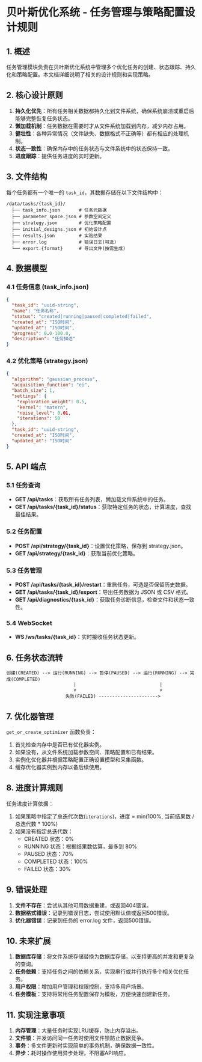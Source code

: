 # 贝叶斯优化系统 - 任务管理与策略配置设计规则

## 1. 概述

任务管理模块负责在贝叶斯优化系统中管理多个优化任务的创建、状态跟踪、持久化和策略配置。本文档详细说明了相关的设计规则和实现策略。

## 2. 核心设计原则

1. **持久化优先**：所有任务相关数据都持久化到文件系统，确保系统崩溃或重启后能够完整恢复任务状态。
2. **懒加载机制**：任务数据在需要时才从文件系统加载到内存，减少内存占用。
3. **健壮性**：各种异常情况（文件缺失、数据格式不正确等）都有相应的处理机制。
4. **状态一致性**：确保内存中的任务状态与文件系统中的状态保持一致。
5. **进度跟踪**：提供任务进度的实时更新。

## 3. 文件结构

每个任务都有一个唯一的 `task_id`，其数据存储在以下文件结构中：

```
/data/tasks/{task_id}/
  ├── task_info.json       # 任务元数据
  ├── parameter_space.json # 参数空间定义
  ├── strategy.json        # 优化策略配置
  ├── initial_designs.json # 初始设计点
  ├── results.json         # 实验结果
  ├── error.log            # 错误日志(可选)
  └── export.{format}      # 导出文件(按需生成)
```

## 4. 数据模型

### 4.1 任务信息 (task_info.json)

```json
{
  "task_id": "uuid-string",
  "name": "任务名称",
  "status": "created|running|paused|completed|failed",
  "created_at": "ISO时间",
  "updated_at": "ISO时间",
  "progress": 0.0-100.0,
  "description": "任务描述"
}
```

### 4.2 优化策略 (strategy.json)

```json
{
  "algorithm": "gaussian_process",
  "acquisition_function": "ei",
  "batch_size": 1,
  "settings": {
    "exploration_weight": 0.5,
    "kernel": "matern",
    "noise_level": 0.01,
    "iterations": 50
  },
  "task_id": "uuid-string",
  "created_at": "ISO时间",
  "updated_at": "ISO时间"
}
```

## 5. API 端点

### 5.1 任务查询

- **GET /api/tasks**：获取所有任务列表，懒加载文件系统中的任务。
- **GET /api/tasks/{task_id}/status**：获取特定任务的状态，计算进度，查找最佳结果。

### 5.2 任务配置

- **POST /api/strategy/{task_id}**：设置优化策略，保存到 strategy.json。
- **GET /api/strategy/{task_id}**：获取当前优化策略。

### 5.3 任务管理

- **POST /api/tasks/{task_id}/restart**：重启任务，可选是否保留历史数据。
- **GET /api/tasks/{task_id}/export**：导出任务数据为 JSON 或 CSV 格式。
- **GET /api/diagnostics/{task_id}**：获取任务诊断信息，检查文件和状态一致性。

### 5.4 WebSocket

- **WS /ws/tasks/{task_id}**：实时接收任务状态更新。

## 6. 任务状态流转

```
创建(CREATED) --> 运行(RUNNING) --> 暂停(PAUSED) --> 运行(RUNNING) --> 完成(COMPLETED)
                         |                               |
                         v                               v
                      失败(FAILED) ---------------------->
```

## 7. 优化器管理

`get_or_create_optimizer` 函数负责：

1. 首先检查内存中是否已有优化器实例。
2. 如果没有，从文件系统加载参数空间、策略配置和已有结果。
3. 实例化优化器并根据策略配置正确设置模型和采集函数。
4. 缓存优化器实例到内存以备后续使用。

## 8. 进度计算规则

任务进度计算依据：

1. 如果策略中指定了总迭代次数(`iterations`)，进度 = min(100%, 当前结果数 / 总迭代数 * 100%)
2. 如果没有指定总迭代数：
   - CREATED 状态：0%
   - RUNNING 状态：根据结果数估算，最多到 80%
   - PAUSED 状态：70%
   - COMPLETED 状态：100%
   - FAILED 状态：30%

## 9. 错误处理

1. **文件不存在**：尝试从其他可用数据重建，或返回404错误。
2. **数据格式错误**：记录到错误日志，尝试使用默认值或返回500错误。
3. **优化器错误**：记录到任务的 error.log 文件，返回500错误。

## 10. 未来扩展

1. **数据库存储**：将文件系统存储替换为数据库存储，以支持更高的并发和更复杂的查询。
2. **任务依赖**：支持任务之间的依赖关系，实现串行或并行执行多个相关优化任务。
3. **用户权限**：增加用户管理和权限控制，支持多用户场景。
4. **任务模板**：支持将常用任务配置保存为模板，方便快速创建新任务。

## 11. 实现注意事项

1. **内存管理**：大量任务时实现LRU缓存，防止内存溢出。
2. **文件锁**：并发访问同一任务时使用文件锁防止数据竞争。
3. **事务**：多文件更新时实现简单的事务机制，确保数据一致性。
4. **异步**：耗时操作使用异步处理，不阻塞API响应。 
